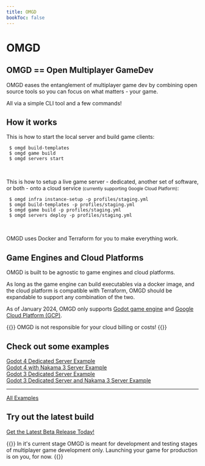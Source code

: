 ```yaml
---
title: OMGD
bookToc: false
---
```

# OMGD

## OMGD == Open Multiplayer GameDev

OMGD eases the entanglement of multiplayer game dev by combining open source tools so you can focus on what matters - your game.

All via a simple CLI tool and a few commands!
 
## How it works

This is how to start the local server and build game clients:

```tpl
 $ omgd build-templates
 $ omgd game build
 $ omgd servers start
```
<br />

This is how to setup a live game server - dedicated, another set of software, or both - onto a cloud service <small>(currently supporting Google Cloud Platform)</small>:

```tpl
 $ omgd infra instance-setup -p profiles/staging.yml
 $ omgd build-templates -p profiles/staging.yml
 $ omgd game build -p profiles/staging.yml
 $ omgd servers deploy -p profiles/staging.yml
```
<br />

OMGD uses Docker and Terraform for you to make everything work.

## Game Engines and Cloud Platforms

OMGD is built to be agnostic to game engines and cloud platforms.

As long as the game engine can build executables via a docker image, and the cloud platform is compatible with Terraform, OMGD should be expandable to support any combination of the two.

As of January 2024, OMGD only supports [Godot game engine](https://godotengine.org) and [Google Cloud Platform (GCP)](https://cloud.google.com/).

{{<hint danger>}}
OMGD is not responsible for your cloud billing or costs!
{{</hint>}}

## Check out some examples

[Godot 4 Dedicated Server Example](https://github.com/newnoiseworks/omgd-godot4-dedicated-example)
<br />
[Godot 4 with Nakama 3 Server Example](https://github.com/newnoiseworks/omgd-godot4-nakama3-example)
<br />
[Godot 3 Dedicated Server Example](https://github.com/newnoiseworks/omgd-godot3-dedicated-example)
<br />
[Godot 3 Dedicated Server and Nakama 3 Server Example](https://github.com/newnoiseworks/omgd-godot3-dedicated-nakama3-example)
<hr />

[All Examples](https://github.com/orgs/newnoiseworks/repositories?q=omgd+example&type=all&language=&sort=)

## Try out the latest build

[Get the Latest Beta Release Today!](https://github.com/newnoiseworks/omgd/releases)

{{<hint warning>}}
In it's current stage OMGD is meant for development and testing stages of multiplayer game development only. Launching your game for production is on you, for now.
{{</hint>}}

